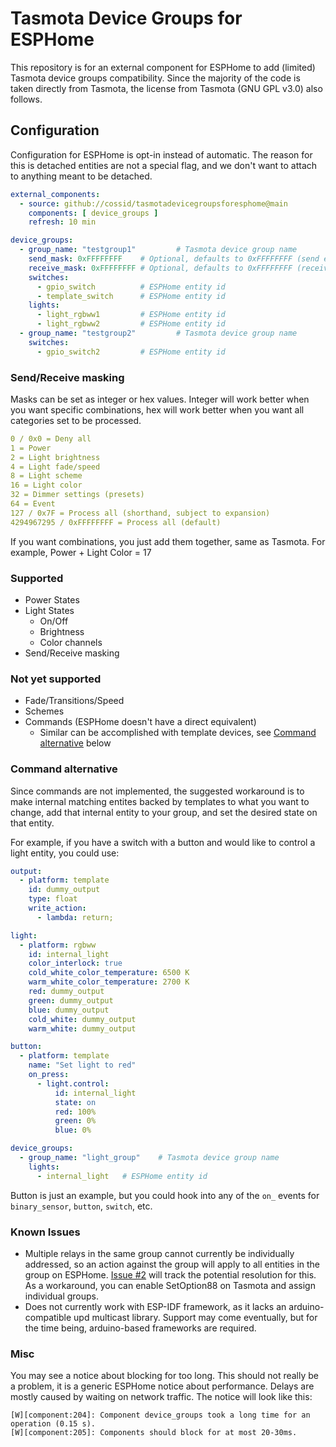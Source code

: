 # Tasmota Device Groups for ESPHome

This repository is for an external component for ESPHome to add (limited) Tasmota device groups compatibility.  Since the majority of the code is taken directly from Tasmota, the license from Tasmota (GNU GPL v3.0) also follows.

## Configuration

Configuration for ESPHome is opt-in instead of automatic.  The reason for this is detached entities are not a special flag, and we don't want to attach to anything meant to be detached.

```yaml
external_components:
  - source: github://cossid/tasmotadevicegroupsforesphome@main
    components: [ device_groups ]
    refresh: 10 min

device_groups:
  - group_name: "testgroup1"         # Tasmota device group name
    send_mask: 0xFFFFFFFF    # Optional, defaults to 0xFFFFFFFF (send everything).  Can be integer or hex
    receive_mask: 0xFFFFFFFF # Optional, defaults to 0xFFFFFFFF (receive everything).  Can be integer or hex
    switches:
      - gpio_switch          # ESPHome entity id
      - template_switch      # ESPHome entity id
    lights:
      - light_rgbww1         # ESPHome entity id
      - light_rgbww2         # ESPHome entity id
  - group_name: "testgroup2"         # Tasmota device group name
    switches:
      - gpio_switch2         # ESPHome entity id
```

### Send/Receive masking

Masks can be set as integer or hex values.  Integer will work better when you want specific combinations, hex will work better when you want all categories set to be processed.

```yaml
0 / 0x0 = Deny all
1 = Power
2 = Light brightness
4 = Light fade/speed
8 = Light scheme
16 = Light color
32 = Dimmer settings (presets)
64 = Event
127 / 0x7F = Process all (shorthand, subject to expansion)
4294967295 / 0xFFFFFFFF = Process all (default)
```

If you want combinations, you just add them together, same as Tasmota.  For example, Power + Light Color = 17

### Supported

* Power States
* Light States
  * On/Off
  * Brightness
  * Color channels
* Send/Receive masking

### Not yet supported

* Fade/Transitions/Speed
* Schemes
* Commands (ESPHome doesn't have a direct equivalent)
  * Similar can be accomplished with template devices, see [Command alternative](#command-alternative) below

### Command alternative

Since commands are not implemented, the suggested workaround is to make internal matching entites backed by templates to what you want to change, add that internal entity to your group, and set the desired state on that entity.

For example, if you have a switch with a button and would like to control a light entity, you could use:

```yaml
output:
  - platform: template
    id: dummy_output
    type: float
    write_action:
      - lambda: return;

light:
  - platform: rgbww
    id: internal_light
    color_interlock: true
    cold_white_color_temperature: 6500 K
    warm_white_color_temperature: 2700 K
    red: dummy_output
    green: dummy_output
    blue: dummy_output
    cold_white: dummy_output
    warm_white: dummy_output

button:
  - platform: template
    name: "Set light to red"
    on_press:
      - light.control:
          id: internal_light
          state: on
          red: 100%
          green: 0%
          blue: 0%

device_groups:
  - group_name: "light_group"    # Tasmota device group name
    lights:
      - internal_light   # ESPHome entity id
```

Button is just an example, but you could hook into any of the `on_` events for `binary_sensor`, `button`, `switch`, etc.

### Known Issues

* Multiple relays in the same group cannot currently be individually addressed, so an action against the group will apply to all entities in the group on ESPHome.  [Issue #2](https://github.com/Cossid/TasmotaDeviceGroupsForESPHome/issues/2) will track the potential resolution for this.  As a workaround, you can enable SetOption88 on Tasmota and assign individual groups.
* Does not currently work with ESP-IDF framework, as it lacks an arduino-compatible upd multicast library.  Support may come eventually, but for the time being, arduino-based frameworks are required.

### Misc

You may see a notice about blocking for too long.  This should not really be a problem, it is a generic ESPHome notice about performance.  Delays are mostly caused by waiting on network traffic.  The notice will look like this:

```text
[W][component:204]: Component device_groups took a long time for an operation (0.15 s).
[W][component:205]: Components should block for at most 20-30ms.
```

